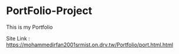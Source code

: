 # PortFolio-Project
 This is my Portfolio
 
Site Link : https://mohammedirfan2001srmist.on.drv.tw/Portfolio/port.html.html

